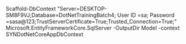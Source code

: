 Scaffold-DbContext "Server=DESKTOP-SM8F9VJ;Database=DotNetTrainingBatch4; User ID =sa; Password =sasa@123;TrustServerCertificate=True;Trusted_Connection=True;" Microsoft.EntityFrameworkCore.SqlServer -OutputDir Model -context SYNDotNetCoreAppDbContext